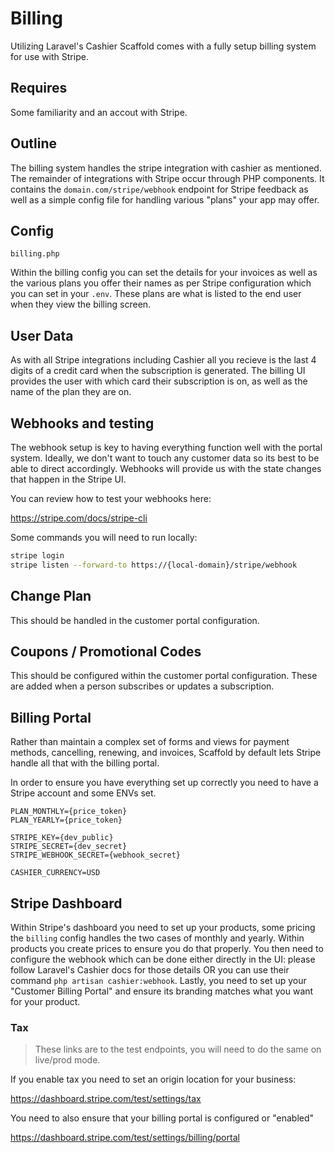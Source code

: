 # Billing

Utilizing Laravel's Cashier Scaffold comes with a fully setup billing system for use with Stripe.

## Requires

Some familiarity and an accout with Stripe.

## Outline

The billing system handles the stripe integration with cashier as mentioned. The remainder of integrations with Stripe occur through PHP components. It contains the `domain.com/stripe/webhook` endpoint for Stripe feedback as well as a simple config file for handling various "plans" your app may offer.

## Config

```
billing.php
```

Within the billing config you can set the details for your invoices as well as the various plans you offer their names as per Stripe configuration which you can set in your `.env`. These plans are what is listed to the end user when they view the billing screen.

## User Data

As with all Stripe integrations including Cashier all you recieve is the last 4 digits of a credit card when the subscription is generated. The billing UI provides the user with which card their subscription is on, as well as the name of the plan they are on.

## Webhooks and testing

The webhook setup is key to having everything function well with the portal system. Ideally, we don't want to touch any customer data so its best to be able to direct accordingly. Webhooks will provide us with the state changes that happen in the Stripe UI.

You can review how to test your webhooks here:

https://stripe.com/docs/stripe-cli

Some commands you will need to run locally:

```sh
stripe login
stripe listen --forward-to https://{local-domain}/stripe/webhook
```

## Change Plan

This should be handled in the customer portal configuration.

## Coupons / Promotional Codes

This should be configured within the customer portal configuration. These are added when a person subscribes or updates a subscription.

## Billing Portal

Rather than maintain a complex set of forms and views for payment methods, cancelling, renewing, and invoices, Scaffold by default lets Stripe handle all that with the billing portal.

In order to ensure you have everything set up correctly you need to have a Stripe account and some ENVs set.

```
PLAN_MONTHLY={price_token}
PLAN_YEARLY={price_token}

STRIPE_KEY={dev_public}
STRIPE_SECRET={dev_secret}
STRIPE_WEBHOOK_SECRET={webhook_secret}

CASHIER_CURRENCY=USD
```

## Stripe Dashboard

Within Stripe's dashboard you need to set up your products, some pricing the `billing` config handles the two cases of monthly and yearly. Within products you create prices to ensure you do that properly. You then need to configure the webhook which can be done either directly in the UI: please follow Laravel's Cashier docs for those details OR you can use their command `php artisan cashier:webhook`. Lastly, you need to set up your "Customer Billing Portal" and ensure its branding matches what you want for your product.

### Tax

> These links are to the test endpoints, you will need to do the same on live/prod mode.

If you enable tax you need to set an origin location for your business:

https://dashboard.stripe.com/test/settings/tax

You need to also ensure that your billing portal is configured or "enabled"

https://dashboard.stripe.com/test/settings/billing/portal

